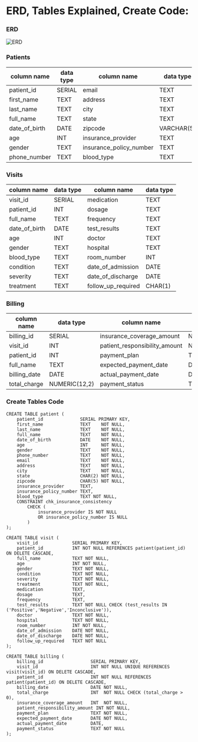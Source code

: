 # ERD, Tables Explained, Create Code:

### ERD
![ERD](https://github.com/user-attachments/assets/f0ebb341-3835-4c0b-9470-e874e4964a91)




### Patients
| column name     | data type | column name               | data type  |
| --------------- | --------- | ------------------------- | ---------- |
| patient_id      | SERIAL    | email                     | TEXT       |
| first_name      | TEXT      | address                   | TEXT       |
| last_name       | TEXT      | city                      | TEXT       |
| full_name       | TEXT      | state                     | TEXT       |
| date_of_birth   | DATE      | zipcode                   | VARCHAR(5) |
| age             | INT       | insurance_provider        | TEXT       |
| gender          | TEXT      | insurance_policy_number   | TEXT       |
| phone_number    | TEXT      | blood_type                | TEXT       |


### Visits
| column name     | data type | column name          | data type |
| --------------- | --------- | -------------------- | --------- |
| visit_id        | SERIAL    | medication           | TEXT      |
| patient_id      | INT       | dosage               | TEXT      |
| full_name       | TEXT      | frequency            | TEXT      |
| date_of_birth   | DATE      | test_results         | TEXT      |
| age             | INT       | doctor               | TEXT      |
| gender          | TEXT      | hospital             | TEXT      |
| blood_type      | TEXT      | room_number          | INT       |
| condition       | TEXT      | date_of_admission    | DATE      |
| severity        | TEXT      | date_of_discharge    | DATE      |
| treatment       | TEXT      | follow_up_required   | CHAR(1)   |


### Billing
| column name   | data type     | column name                     | data type     |
| ------------- | ------------- | ------------------------------- | ------------- |
| billing_id    | SERIAL        | insurance_coverage_amount       | NUMERIC(12,2) |
| visit_id      | INT           | patient_responsibility_amount   | NUMERIC(12,2) |
| patient_id    | INT           | payment_plan                    | TEXT          |
| full_name     | TEXT          | expected_payment_date           | DATE          |
| billing_date  | DATE          | actual_payment_date             | DATE          |
| total_charge  | NUMERIC(12,2) | payment_status                  | TEXT          |


### Create Tables Code

```
CREATE TABLE patient (
    patient_id              SERIAL PRIMARY KEY,
    first_name              TEXT    NOT NULL,   
    last_name               TEXT    NOT NULL,
    full_name               TEXT    NOT NULL,
    date_of_birth           DATE    NOT NULL,
    age                     INT     NOT NULL,
    gender                  TEXT    NOT NULL,
    phone_number            TEXT    NOT NULL,
    email                   TEXT    NOT NULL,
    address                 TEXT    NOT NULL,
    city                    TEXT    NOT NULL,
    state                   CHAR(2) NOT NULL,
    zipcode                 CHAR(5) NOT NULL,
    insurance_provider      TEXT,
    insurance_policy_number TEXT,
    blood_type              TEXT NOT NULL,
    CONSTRAINT chk_insurance_consistency
        CHECK (
            insurance_provider IS NOT NULL
            OR insurance_policy_number IS NULL
        )
);
```

```
CREATE TABLE visit (
    visit_id             SERIAL PRIMARY KEY,
    patient_id           INT NOT NULL REFERENCES patient(patient_id) ON DELETE CASCADE,
    full_name            TEXT NOT NULL,
    age                  INT NOT NULL,
    gender               TEXT NOT NULL,
    condition            TEXT NOT NULL,
    severity             TEXT NOT NULL,
    treatment            TEXT NOT NULL,
    medication           TEXT,
    dosage               TEXT,
    frequency            TEXT,
    test_results         TEXT NOT NULL CHECK (test_results IN ('Positive','Negative','Inconclusive')),
    doctor               TEXT NOT NULL,
    hospital             TEXT NOT NULL,
    room_number          INT NOT NULL,
    date_of_admission    DATE NOT NULL,
    date_of_discharge    DATE NOT NULL,
    follow_up_required   TEXT NOT NULL
);
```

```
CREATE TABLE billing (
    billing_id                  SERIAL PRIMARY KEY,
    visit_id                    INT NOT NULL UNIQUE REFERENCES visit(visit_id) ON DELETE CASCADE,
    patient_id                  INT NOT NULL REFERENCES patient(patient_id) ON DELETE CASCADE,
    billing_date                DATE NOT NULL,
    total_charge                INT  NOT NULL CHECK (total_charge > 0),
    insurance_coverage_amount   INT  NOT NULL,
    patient_responsibility_amount INT NOT NULL,
    payment_plan                TEXT NOT NULL,
    expected_payment_date       DATE NOT NULL,
    actual_payment_date         DATE,
    payment_status              TEXT NOT NULL
);
```


